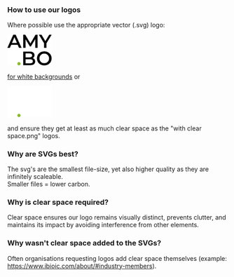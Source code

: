 ### How to use our logos
Where possible use the appropriate vector (.svg) logo:

<img src="AMYBO logo - black for very light backgrounds.svg" style="width:20%;" alt="Logo for white backgrounds">

[for white backgrounds](AMYBO%20logo%20-%20black%20for%20very%20light%20backgrounds.svg) or

<img src="AMYBO logo - white for very dark backgrounds.svg" style="width:20%;" alt="Logo for black backgrounds">

and ensure they get at least as much clear space as the "with clear space.png" logos.
### Why are SVGs best?
The svg's are the smallest file-size, yet also higher quality as they are infinitely scaleable.  
Smaller files = lower carbon.  
### Why is clear space required?
Clear space ensures our logo remains visually distinct, prevents clutter, and maintains its impact by avoiding interference from other elements.
### Why wasn't clear space added to the SVGs?
Often organisations requesting logos add clear space themselves (example: https://www.ibioic.com/about/#industry-members).